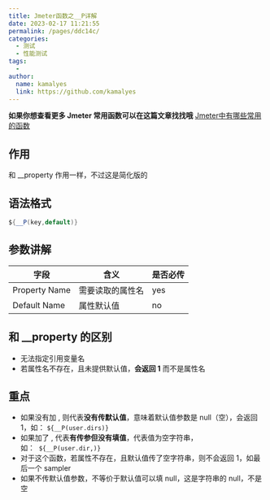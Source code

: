 ```yaml
---
title: Jmeter函数之__P详解
date: 2023-02-17 11:21:55
permalink: /pages/ddc14c/
categories:
  - 测试
  - 性能测试
tags:
  - 
author: 
  name: kamalyes
  link: https://github.com/kamalyes
---
```

**如果你想查看更多 Jmeter 常用函数可以在这篇文章找找哦**
[Jmeter中有哪些常用的函数](./01.Jmeter中有哪些常用的函数.md)

作用
--

和 __property 作用一样，不过这是简化版的

语法格式
----

```java
${__P(key,default)}
```

参数讲解
----

| 字段 | 含义 | 是否必传 |
| --- | --- | --- |
| Property Name | 需要读取的属性名 | yes |
| Default Name | 属性默认值 | no |

和 __property 的区别
------------------

*   无法指定引用变量名
*   若属性名不存在，且未提供默认值，**会返回 1** 而不是属性名

重点
--

*   如果没有加 , 则代表**没有传默认值**，意味着默认值参数是 null（空），会返回 1，如： `${__P(user.dirs)} `
*   如果加了 , 代表**有传参但没有填值**，代表值为空字符串，如：  `${__P(user.dir,)} ` 
*   对于这个函数，若属性不存在，且默认值传了空字符串，则不会返回 1，如最后一个 sampler
*   如果不传默认值参数，不等价于默认值可以填 null，这是字符串的 null，不是空
